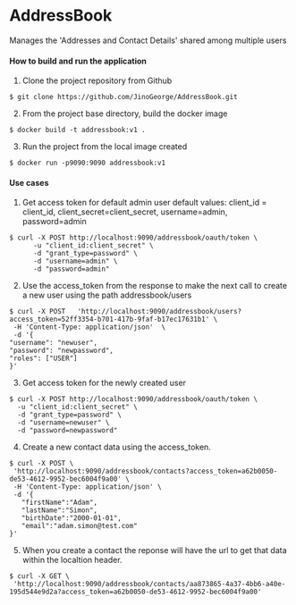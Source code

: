 # AddressBook
Manages the 'Addresses and Contact Details' shared among multiple users

#### How to build and run the application
1. Clone the project repository from Github
 ~~~~
 $ git clone https://github.com/JinoGeorge/AddressBook.git
 ~~~~
2. From the project base directory, build the docker image
 ~~~~
 $ docker build -t addressbook:v1 .
 ~~~~
3. Run the project from the local image created
 ~~~~
 $ docker run -p9090:9090 addressbook:v1
 ~~~~

#### Use cases
1. Get access token for default admin user
default values: client_id = client_id, client_secret=client_secret, username=admin, password=admin
 ~~~~
 $ curl -X POST http://localhost:9090/addressbook/oauth/token \
       -u "client_id:client_secret" \
       -d "grant_type=password" \
       -d "username=admin" \
       -d "password=admin"
 ~~~~
2. Use the access_token from the response to make the next call to
create a new user using the path addressbook/users
 ~~~~
$ curl -X POST   'http://localhost:9090/addressbook/users?access_token=52ff3354-b701-417b-9faf-b17ec17631b1' \
  -H 'Content-Type: application/json'  \
  -d '{
 "username": "newuser",
 "password": "newpassword",
 "roles": ["USER"]
}'
 ~~~~
3. Get access token for the newly created user
 ~~~~
 $ curl -X POST http://localhost:9090/addressbook/oauth/token \
   -u "client_id:client_secret" \
   -d "grant_type=password" \
   -d "username=newuser" \
   -d "password=newpassword"
 ~~~~
4. Create a new contact data using the access_token.
 ~~~~
$ curl -X POST \
  'http://localhost:9090/addressbook/contacts?access_token=a62b0050-de53-4612-9952-bec6004f9a00' \
  -H 'Content-Type: application/json' \
  -d '{
	"firstName":"Adam",
	"lastName":"Simon",
	"birthDate":"2000-01-01",
	"email":"adam.simon@test.com"
}'
 ~~~~
5. When you create a contact the reponse will have the url to get that data within the localtion header.
 ~~~~
$ curl -X GET \
  'http://localhost:9090/addressbook/contacts/aa873865-4a37-4bb6-a40e-195d544e9d2a?access_token=a62b0050-de53-4612-9952-bec6004f9a00'
 ~~~~
